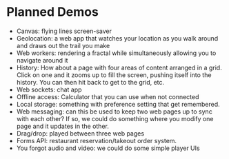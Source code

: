 # Planned Demos

* Canvas: flying lines screen-saver
* Geolocation: a web app that watches your location as you walk around and draws out the trail you make
* Web workers: rendering a fractal while simultaneously allowing you to navigate around it
* History: How about a page with four areas of content arranged in a grid. Click on one and it zooms up to fill the screen, pushing itself into the history. You can then hit back to get to the grid, etc. 
* Web sockets: chat app
* Offline access: Calculator that you can use when not connected
* Local storage: something with preference setting that get remembered. 
* Web messaging: can this be used to keep two web pages up to sync with each other? If so, we could do something where you modify one page and it updates in the other. 
* Drag/drop: played between three web pages
* Forms API: restaurant reservation/takeout order system. 
* You forgot audio and video: we could do some simple player UIs
